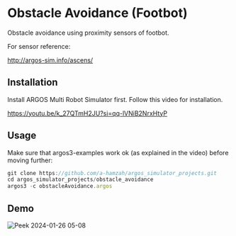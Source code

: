 
# Obstacle Avoidance (Footbot)

Obstacle avoidance using proximity sensors of footbot.

For sensor reference:

http://argos-sim.info/ascens/


## Installation

Install ARGOS Multi Robot Simulator first. Follow this video for installation.

https://youtu.be/k_27QTmH2JU?si=qq-lVNiB2NrxHtyP


    
## Usage
Make sure that argos3-examples work ok (as explained in the video) before moving further:
```javascript
git clone https://github.com/a-hamzah/argos_simulator_projects.git
cd argos_simulator_projects/obstacle_avoidance
argos3 -c obstacleAvoidance.argos
```
## Demo
![Peek 2024-01-26 05-08](https://github.com/a-hamzah/boundry_following_bot/assets/25130682/ae9d0eee-82d7-4b59-b8e4-824e1a2ee3de)




